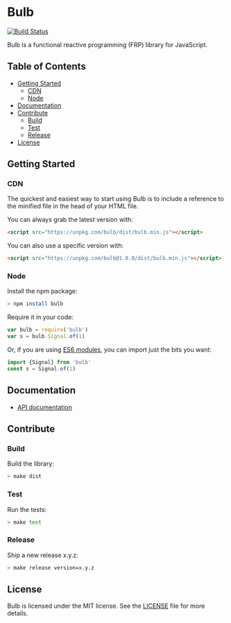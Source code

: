 # Bulb

[![Build Status](https://travis-ci.org/nullobject/bulb.svg?branch=master)](https://travis-ci.org/nullobject/bulb)

Bulb is a functional reactive programming (FRP) library for JavaScript.

## Table of Contents

* [Getting Started](#getting-started)
  * [CDN](#cdn)
  * [Node](#node)
* [Documentation](#documentation)
* [Contribute](#contribute)
  * [Build](#build)
  * [Test](#test)
  * [Release](#release)
* [License](#license)

## Getting Started

### CDN

The quickest and easiest way to start using Bulb is to include a reference to
the minified file in the head of your HTML file.

You can always grab the latest version with:

```html
<script src="https://unpkg.com/bulb/dist/bulb.min.js"></script>
```

You can also use a specific version with:

```html
<script src="https://unpkg.com/bulb@1.0.0/dist/bulb.min.js"></script>
```

### Node

Install the npm package:

```sh
> npm install bulb
```

Require it in your code:

```js
var bulb = require('bulb')
var s = bulb.Signal.of(1)
```

Or, if you are using [ES6
modules](https://developer.mozilla.org/en-US/docs/Web/JavaScript/Reference/Statements/import),
you can import just the bits you want:

```js
import {Signal} from 'bulb'
const s = Signal.of(1)
```

## Documentation

* [API documentation](http://nullobject.github.io/bulb/api.html)

## Contribute

### Build

Build the library:

```sh
> make dist
```

### Test

Run the tests:

```sh
> make test
```

### Release

Ship a new release x.y.z:

```sh
> make release version=x.y.z
```

## License

Bulb is licensed under the MIT license. See the
[LICENSE](https://github.com/nullobject/bulb/blob/master/LICENSE.md) file for
more details.

